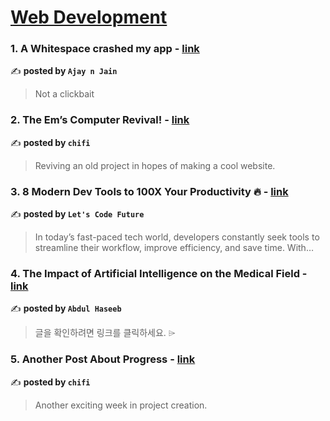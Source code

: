 
<h1><a href=https://medium.com/tag/web-development/recommended target="_blank" rel="noopener noreferrer">Web Development</a></h1>
<h3>1. A Whitespace crashed my app - <a href="https://medium.com/@ajaynjain/a-whitespace-crashed-my-app-fae8ff2a2af3" target="_blank" rel="noopener noreferrer">link</a></h3>

✍️ **posted by `Ajay n Jain`**

<blockquote>Not a clickbait</blockquote>

<h3>2. The Em’s Computer Revival! - <a href="https://medium.com/chifi-media/the-ems-computer-revival-81680a25118b" target="_blank" rel="noopener noreferrer">link</a></h3>

✍️ **posted by `chifi`**

<blockquote>Reviving an old project in hopes of making a cool website.</blockquote>

<h3>3. 8 Modern Dev Tools to 100X Your Productivity 🔥 - <a href="https://medium.com/@letscodefuture/8-modern-dev-tools-to-100x-your-productivity-6663cd111e8e" target="_blank" rel="noopener noreferrer">link</a></h3>

✍️ **posted by `Let's Code Future`**

<blockquote>In today’s fast-paced tech world, developers constantly seek tools to streamline their workflow, improve efficiency, and save time. With…</blockquote>

<h3>4. The Impact of Artificial Intelligence on the Medical Field - <a href="https://medium.com/@abdul_haseeb.5786/the-impact-of-artificial-intelligence-on-the-medical-field-e096f3e468cb" target="_blank" rel="noopener noreferrer">link</a></h3>

✍️ **posted by `Abdul Haseeb`**

<blockquote>글을 확인하려면 링크를 클릭하세요. ⌲</blockquote>

<h3>5. Another Post About Progress - <a href="https://medium.com/chifi-media/another-post-about-progress-d0fdc1948eb6" target="_blank" rel="noopener noreferrer">link</a></h3>

✍️ **posted by `chifi`**

<blockquote>Another exciting week in project creation.</blockquote>

